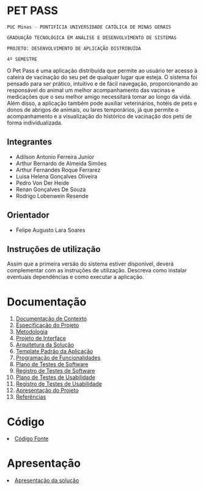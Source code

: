 # PET PASS

`PUC Minas - PONTIFÍCIA UNIVERSIDADE CATÓLICA DE MINAS GERAIS`

`GRADUAÇÃO TECNOLÓGICA EM ANÁLISE E DESENVOLVIMENTO DE SISTEMAS`

`PROJETO: DESENVOLVIMENTO DE APLICAÇÃO DISTRIBUÍDA`

`4º SEMESTRE`

O Pet Pass é uma aplicação distribuída que permite ao usuário ter acesso à cateira de vacinação do seu pet de qualquer lugar que esteja. 
O sistema foi pensado para ser prático, intuitivo e de fácil navegação, proporcionando ao responsável do animal um melhor acompanhamento das vacinas e medicações que o seu melhor amigo necessitará tomar ao longo da vida. Além disso, a aplicação também pode auxiliar veterinários, hotéis de pets e donos de abrigos de animais, ou lares temporários, já que permite o acompanhamento e a visualização do histórico de vacinação dos pets de forma individualizada.

## Integrantes

* Adilson Antonio Ferreira Junior
* Arthur Bernardo de Almeida Simões
* Arthur Fernandes Roque Ferrarez
* Luisa Helena Gonçalves Oliveira
* Pedro Von Der Heide
* Renan Gonçalves De Souza
* Rodrigo Lobenwein Resende

## Orientador

* Felipe Augusto Lara Soares

## Instruções de utilização

Assim que a primeira versão do sistema estiver disponível, deverá complementar com as instruções de utilização. Descreva como instalar eventuais dependências e como executar a aplicação.

# Documentação

<ol>
<li><a href="docs/01-Documentação de Contexto.md"> Documentação de Contexto</a></li>
<li><a href="docs/02-Especificação do Projeto.md"> Especificação do Projeto</a></li>
<li><a href="docs/03-Metodologia.md"> Metodologia</a></li>
<li><a href="docs/04-Projeto de Interface.md"> Projeto de Interface</a></li>
<li><a href="docs/05-Arquitetura da Solução.md"> Arquitetura da Solução</a></li>
<li><a href="docs/06-Template Padrão da Aplicação.md"> Template Padrão da Aplicação</a></li>
<li><a href="docs/07-Programação de Funcionalidades.md"> Programação de Funcionalidades</a></li>
<li><a href="docs/08-Plano de Testes de Software.md"> Plano de Testes de Software</a></li>
<li><a href="docs/09-Registro de Testes de Software.md"> Registro de Testes de Software</a></li>
<li><a href="docs/10-Plano de Testes de Usabilidade.md"> Plano de Testes de Usabilidade</a></li>
<li><a href="docs/11-Registro de Testes de Usabilidade.md"> Registro de Testes de Usabilidade</a></li>
<li><a href="docs/12-Apresentação do Projeto.md"> Apresentação do Projeto</a></li>
<li><a href="docs/13-Referências.md"> Referências</a></li>
</ol>

# Código

<li><a href="src/README.md"> Código Fonte</a></li>

# Apresentação

<li><a href="presentation/README.md"> Apresentação da solução</a></li>
